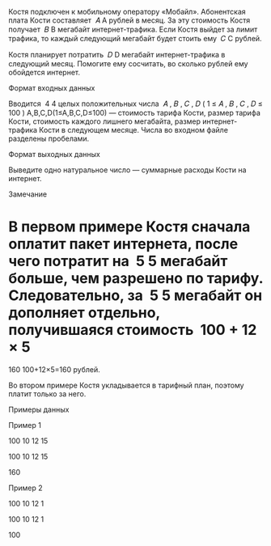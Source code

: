 Костя подключен к мобильному оператору «Мобайл». Абонентская плата Кости составляет ﻿
𝐴
A﻿ рублей в месяц. За эту стоимость Костя получает ﻿
𝐵
B﻿ мегабайт интернет-трафика. Если Костя выйдет за лимит трафика, то каждый следующий мегабайт будет стоить ему ﻿
𝐶
C﻿ рублей.

Костя планирует потратить ﻿
𝐷
D﻿ мегабайт интернет-трафика в следующий месяц. Помогите ему сосчитать, во сколько рублей ему обойдется интернет.



Формат входных данных

Вводится ﻿
4
4﻿ целых положительных числа ﻿
𝐴
,
𝐵
,
𝐶
,
𝐷
(
1
≤
𝐴
,
𝐵
,
𝐶
,
𝐷
≤
100
)
A,B,C,D(1≤A,B,C,D≤100)﻿ — стоимость тарифа Кости, размер тарифа Кости, стоимость каждого лишнего мегабайта, размер интернет-трафика Кости в следующем месяце. Числа во входном файле разделены пробелами.



Формат выходных данных

Выведите одно натуральное число — суммарные расходы Кости на интернет.



Замечание

В первом примере Костя сначала оплатит пакет интернета, после чего потратит на ﻿
5
5﻿ мегабайт больше, чем разрешено по тарифу. Следовательно, за ﻿
5
5﻿ мегабайт он дополняет отдельно, получившаяся стоимость ﻿
100
+
12
×
5
=
160
100+12×5=160﻿ рублей.

Во втором примере Костя укладывается в тарифный план, поэтому платит только за него.

Примеры данных

Пример 1

100  10  12  15

100  10  12  15

160

Пример 2

100  10  12  1

100  10  12  1

100
